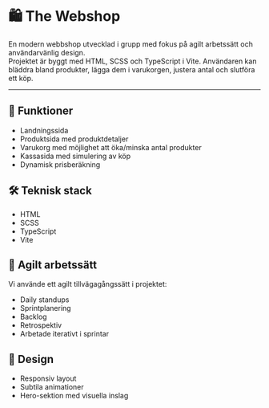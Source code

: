 # 🛍️ The Webshop

En modern webbshop utvecklad i grupp med fokus på agilt arbetssätt och användarvänlig design.  
Projektet är byggt med HTML, SCSS och TypeScript i Vite. Användaren kan bläddra bland produkter, lägga dem i varukorgen, justera antal och slutföra ett köp.

---

## 🚀 Funktioner
- Landningssida
- Produktsida med produktdetaljer
- Varukorg med möjlighet att öka/minska antal produkter
- Kassasida med simulering av köp
- Dynamisk prisberäkning

## 🛠️ Teknisk stack
- HTML
- SCSS
- TypeScript
- Vite

## 🔄 Agilt arbetssätt
Vi använde ett agilt tillvägagångssätt i projektet:
- Daily standups
- Sprintplanering
- Backlog
- Retrospektiv
- Arbetade iterativt i sprintar

## 🎨 Design
- Responsiv layout
- Subtila animationer
- Hero-sektion med visuella inslag


